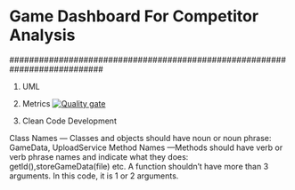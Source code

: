 # Game Dashboard For Competitor Analysis


###########################################################################

1. UML


2. Metrics
[![Quality gate](http://localhost:9000/api/project_badges/quality_gate?project=com.game.dashboard%3Agame-dashboard)](http://localhost:9000/dashboard?id=com.game.dashboard%3Agame-dashboard)

3. Clean Code Development

Class Names — Classes and objects should have noun or noun phrase:  GameData, UploadService
Method Names —Methods should have verb or verb phrase names and indicate what they does: getId(),storeGameData(file) etc.
A function shouldn’t have more than 3 arguments. In this code, it is 1 or 2 arguments.
 





